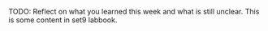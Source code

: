 TODO: Reflect on what you learned this week and what is still unclear.
This is some content in set9 labbook.
